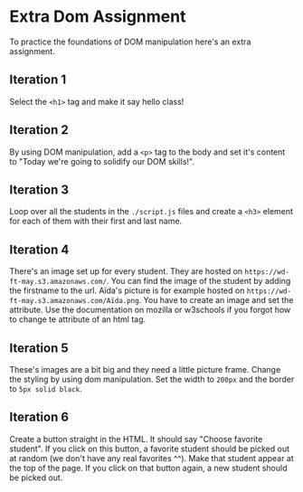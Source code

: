 # Extra Dom Assignment

To practice the foundations of DOM manipulation here's an extra assignment.

## Iteration 1

Select the `<h1>` tag and make it say hello class!

## Iteration 2

By using DOM manipulation, add a `<p>` tag to the body and set it's content to "Today we're going to solidify our DOM skills!".

## Iteration 3

Loop over all the students in the `./script.js` files and create  a `<h3>` element for each of them with their first and last name.

## Iteration 4

There's an image set up for every student. They are hosted on `https://wd-ft-may.s3.amazonaws.com/`. You can find the image of the student by adding the firstname to the url. Aïda's picture is for example hosted on `https://wd-ft-may.s3.amazonaws.com/Aïda.png`. You have to create an image and set the attribute. Use the documentation on mozilla or w3schools if you forgot how to change te attribute of an html tag.

## Iteration 5

These's images are a bit big and they need a little picture frame. Change the styling by using dom manipulation. Set the width to `200px` and the border to `5px solid black`.


## Iteration 6

Create a button straight in the HTML. It should say "Choose favorite student". If you click on this button, a favorite student should be picked out at random (we don't have any real favorites ^^). Make that student appear at the top of the page. If you click on that button again, a new student should be picked out.
